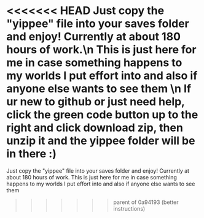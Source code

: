 <<<<<<< HEAD
Just copy the "yippee" file into your saves folder and enjoy! Currently at about 180 hours of work.\n
This is just here for me in case something happens to my worlds I put effort into and also if anyone else wants to see them \n
If ur new to github or just need help, click the green code button up to the right and click download zip, then unzip it and the yippee folder will be in there :)
=======
Just copy the "yippee" file into your saves folder and enjoy! Currently at about 180 hours of work.
This is just here for me in case something happens to my worlds I put effort into and also if anyone else wants to see them 
>>>>>>> parent of 0a94193 (better instructions)
